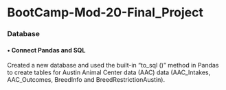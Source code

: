 # BootCamp-Mod-20-Final_Project

### Database

#### •	Connect Pandas and SQL

Created a new database and used the built-in “to_sql ()” method in Pandas to create tables for Austin Animal Center data (AAC) data (AAC_Intakes, AAC_Outcomes, BreedInfo and BreedRestrictionAustin).
